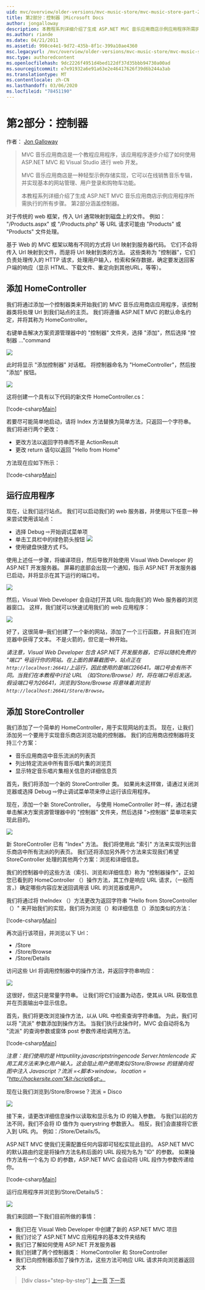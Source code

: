 ```yaml
---
uid: mvc/overview/older-versions/mvc-music-store/mvc-music-store-part-2
title: 第2部分：控制器 |Microsoft Docs
author: jongalloway
description: 本教程系列详细介绍了生成 ASP.NET MVC 音乐应用商店示例应用程序所需执行的所有步骤。 第2部分涵盖控制器。
ms.author: riande
ms.date: 04/21/2011
ms.assetid: 998ce4e1-9d72-435b-8f1c-399a10ae4360
msc.legacyurl: /mvc/overview/older-versions/mvc-music-store/mvc-music-store-part-2
msc.type: authoredcontent
ms.openlocfilehash: 9dc2226f4951d4bed122df37d35bbb94730a00ad
ms.sourcegitcommit: e7e91932a6e91a63e2e46417626f39d6b244a3ab
ms.translationtype: MT
ms.contentlocale: zh-CN
ms.lasthandoff: 03/06/2020
ms.locfileid: "78451190"
---
```

# <a name="part-2-controllers"></a>第2部分：控制器

作者： [Jon Galloway](https://github.com/jongalloway)

> MVC 音乐应用商店是一个教程应用程序，该应用程序逐步介绍了如何使用 ASP.NET MVC 和 Visual Studio 进行 web 开发。  
>   
> MVC 音乐应用商店是一种轻型示例存储实现，它可以在线销售音乐专辑，并实现基本的网站管理、用户登录和购物车功能。  
>   
> 本教程系列详细介绍了生成 ASP.NET MVC 音乐应用商店示例应用程序所需执行的所有步骤。 第2部分涵盖控制器。

对于传统的 web 框架，传入 Url 通常映射到磁盘上的文件。 例如： "/Products.aspx" 或 "/Products.php" 等 URL 请求可能由 "Products" 或 "Products" 文件处理。

基于 Web 的 MVC 框架以略有不同的方式将 Url 映射到服务器代码。 它们不会将传入 Url 映射到文件，而是将 Url 映射到类的方法。 这些类称为 "控制器"，它们负责处理传入的 HTTP 请求，处理用户输入，检索和保存数据，确定要发送回客户端的响应（显示 HTML、下载文件、重定向到其他URL，等等）。

## <a name="adding-a-homecontroller"></a>添加 HomeController

我们将通过添加一个控制器类来开始我们的 MVC 音乐应用商店应用程序，该控制器类将处理 Url 到我们站点的主页。 我们将遵循 ASP.NET MVC 的默认命名约定，并将其称为 HomeController。

右键单击解决方案资源管理器中的 "控制器" 文件夹，选择 "添加"，然后选择 "控制器 ..."command

![](mvc-music-store-part-2/_static/image1.jpg)

此时将显示 "添加控制器" 对话框。 将控制器命名为 "HomeController"，然后按 "添加" 按钮。

![](mvc-music-store-part-2/_static/image1.png)

这将创建一个具有以下代码的新文件 HomeController.cs：

[!code-csharp[Main](mvc-music-store-part-2/samples/sample1.cs)]

若要尽可能简单地启动，请将 Index 方法替换为简单方法，只返回一个字符串。 我们将进行两个更改：

- 更改方法以返回字符串而不是 ActionResult
- 更改 return 语句以返回 "Hello from Home"

方法现在应如下所示：

[!code-csharp[Main](mvc-music-store-part-2/samples/sample2.cs)]

## <a name="running-the-application"></a>运行应用程序

现在，让我们运行站点。 我们可以启动我们的 web 服务器，并使用以下任意一种来尝试使用该站点：

- 选择 Debug ⇨开始调试菜单项
- 单击工具栏中的绿色箭头按钮 ![](mvc-music-store-part-2/_static/image2.jpg)
- 使用键盘快捷方式 F5。

使用上述任一步骤，将编译项目，然后导致开始使用 Visual Web Developer 的 ASP.NET 开发服务器。 屏幕的底部会出现一个通知，指示 ASP.NET 开发服务器已启动，并将显示在其下运行的端口号。

![](mvc-music-store-part-2/_static/image2.png)

然后，Visual Web Developer 会自动打开其 URL 指向我们的 Web 服务器的浏览器窗口。 这样，我们就可以快速试用我们的 web 应用程序：

![](mvc-music-store-part-2/_static/image3.png)

好了，这很简单–我们创建了一个新的网站，添加了一个三行函数，并且我们在浏览器中获得了文本。 不是火箭的，但它是一种开始。

*请注意，Visual Web Developer 包含 ASP.NET 开发服务器，它将以随机免费的 "端口" 号运行你的网站。在上面的屏幕截图中，站点正在 `http://localhost:26641/`上运行，因此使用的是端口26641。端口号会有所不同。当我们在本教程中讨论 URL （如/Store/Browse）时，将在端口号后发送。假设端口号为26641，浏览到/Store/Browse 将意味着浏览到 `http://localhost:26641/Store/Browse`。*

## <a name="adding-a-storecontroller"></a>添加 StoreController

我们添加了一个简单的 HomeController，用于实现网站的主页。 现在，让我们添加另一个要用于实现音乐商店浏览功能的控制器。 我们的应用商店控制器将支持三个方案：

- 音乐应用商店中音乐流派的列表页
- 列出特定流派中所有音乐唱片集的浏览页
- 显示特定音乐唱片集相关信息的详细信息页

首先，我们将添加一个新的 StoreController 类。 如果尚未这样做，请通过关闭浏览器或选择 Debug ⇨停止调试菜单项来停止运行该应用程序。

现在，添加一个新 StoreController。 与使用 HomeController 时一样，通过右键单击解决方案资源管理器中的 "控制器" 文件夹，然后选择 "&gt;控制器" 菜单项来实现此目的。

![](mvc-music-store-part-2/_static/image4.png)

新 StoreController 已有 "Index" 方法。 我们将使用此 "索引" 方法来实现列出音乐商店中所有流派的列表页。 我们还将添加另外两个方法来实现我们希望 StoreController 处理的其他两个方案：浏览和详细信息。

我们的控制器中的这些方法（索引、浏览和详细信息）称为 "控制器操作"，正如您已看到的 HomeController （）操作方法，其工作是响应 URL 请求，（一般而言，）确定哪些内容应发送回调用该 URL 的浏览器或用户。

我们将通过将 theIndex （）方法更改为返回字符串 "Hello from StoreController （）" 来开始我们的实现，我们将为浏览（）和详细信息（）添加类似的方法：

[!code-csharp[Main](mvc-music-store-part-2/samples/sample3.cs)]

再次运行该项目，并浏览以下 Url：

- /Store
- /Store/Browse
- /Store/Details

访问这些 Url 将调用控制器中的操作方法，并返回字符串响应：

![](mvc-music-store-part-2/_static/image5.png)

这很好，但这只是常量字符串。 让我们将它们设置为动态，使其从 URL 获取信息并在页面输出中显示信息。

首先，我们将更改浏览操作方法，以从 URL 中检索查询字符串值。 为此，我们可以将 "流派" 参数添加到操作方法。 当我们执行此操作时，MVC 会自动将名为 "流派" 的查询参数或窗体 post 参数传递给调用方法。

[!code-csharp[Main](mvc-music-store-part-2/samples/sample4.cs)]

*注意：我们使用的是 Httputility.javascriptstringencode Server.htmlencode 实用工具方法来净化用户输入。这会阻止用户使用类似/Store/Browse 的链接向视图中注入 Javascript？流派 =&lt;脚本&gt;window。 location = "http://hackersite.com"&lt;/script&gt;。*

现在让我们浏览到/Store/Browse？流派 = Disco

![](mvc-music-store-part-2/_static/image6.png)

接下来，请更改详细信息操作以读取和显示名为 ID 的输入参数。 与我们以前的方法不同，我们不会将 ID 值作为 querystring 参数嵌入。 相反，我们会直接将它嵌入到 URL 内。 例如：/Store/Details/5。

ASP.NET MVC 使我们无需配置任何内容即可轻松实现此目的。 ASP.NET MVC 的默认路由约定是将操作方法名称后面的 URL 段视为名为 "ID" 的参数。 如果操作方法有一个名为 ID 的参数，ASP.NET MVC 会自动将 URL 段作为参数传递给你。

[!code-csharp[Main](mvc-music-store-part-2/samples/sample5.cs)]

运行应用程序并浏览到/Store/Details/5：

![](mvc-music-store-part-2/_static/image7.png)

我们来回顾一下我们目前所做的事情：

- 我们已在 Visual Web Developer 中创建了新的 ASP.NET MVC 项目
- 我们讨论了 ASP.NET MVC 应用程序的基本文件夹结构
- 我们已了解如何使用 ASP.NET 开发服务器
- 我们创建了两个控制器类： HomeController 和 StoreController
- 我们已向控制器添加了操作方法，这些方法可响应 URL 请求并向浏览器返回文本

> [!div class="step-by-step"]
> [上一页](mvc-music-store-part-1.md)
> [下一页](mvc-music-store-part-3.md)
